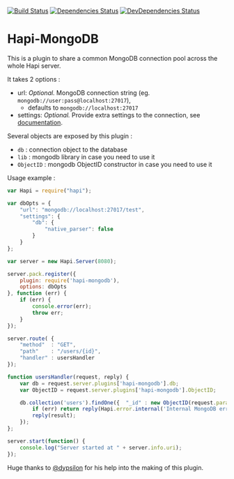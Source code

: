 [![Build Status](https://secure.travis-ci.org/Marsup/hapi-mongodb.png)](http://travis-ci.org/Marsup/hapi-mongodb)
[![Dependencies Status](https://david-dm.org/Marsup/hapi-mongodb.png)](https://david-dm.org/Marsup/hapi-mongodb)
[![DevDependencies Status](https://david-dm.org/Marsup/hapi-mongodb/dev-status.png)](https://david-dm.org/Marsup/hapi-mongodb#info=devDependencies)

# Hapi-MongoDB

This is a plugin to share a common MongoDB connection pool across the whole Hapi server.

It takes 2 options :

- url: *Optional.* MongoDB connection string (eg. `mongodb://user:pass@localhost:27017`),
    - defaults to `mongodb://localhost:27017`
- settings: *Optional.* Provide extra settings to the connection, see [documentation](http://mongodb.github.io/node-mongodb-native/driver-articles/mongoclient.html#mongoclient-connect-options).

Several objects are exposed by this plugin :

- `db` : connection object to the database
- `lib` : mongodb library in case you need to use it
- `ObjectID` : mongodb ObjectID constructor in case you need to use it

Usage example :
```js
var Hapi = require("hapi");

var dbOpts = {
    "url": "mongodb://localhost:27017/test",
    "settings": {
        "db": {
            "native_parser": false
        }
    }
};

var server = new Hapi.Server(8080);

server.pack.register({
    plugin: require('hapi-mongodb'),
    options: dbOpts
}, function (err) {
    if (err) {
        console.error(err);
        throw err;
    }
});

server.route( {
    "method"  : "GET",
    "path"    : "/users/{id}",
    "handler" : usersHandler
});

function usersHandler(request, reply) {
    var db = request.server.plugins['hapi-mongodb'].db;
    var ObjectID = request.server.plugins['hapi-mongodb'].ObjectID;

    db.collection('users').findOne({  "_id" : new ObjectID(request.params.id) }, function(err, result) {
        if (err) return reply(Hapi.error.internal('Internal MongoDB error', err));
        reply(result);
    });
};

server.start(function() {
    console.log("Server started at " + server.info.uri);
});
```

Huge thanks to [@dypsilon](https://github.com/dypsilon) for his help into the making of this plugin.
